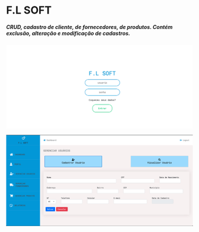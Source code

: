 # F.L SOFT

##### CRUD, cadastro de cliente, de fornecedores, de produtos. Contém exclusão, alteração e modificação de cadastros.

![Tela de Login](https://github.com/oliveiradeflavio/front-back-end/blob/main/flsoft/imagens/login.png)

![Tela Gerenciar Usuário](https://github.com/oliveiradeflavio/front-back-end/blob/main/flsoft/imagens/gerenciar-usuario.png)

